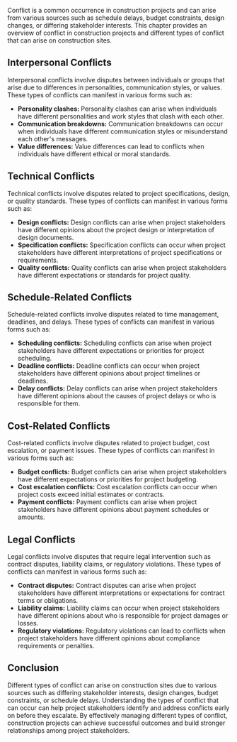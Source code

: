 
Conflict is a common occurrence in construction projects and can arise from various sources such as schedule delays, budget constraints, design changes, or differing stakeholder interests. This chapter provides an overview of conflict in construction projects and different types of conflict that can arise on construction sites.

Interpersonal Conflicts
-----------------------

Interpersonal conflicts involve disputes between individuals or groups that arise due to differences in personalities, communication styles, or values. These types of conflicts can manifest in various forms such as:

* **Personality clashes:** Personality clashes can arise when individuals have different personalities and work styles that clash with each other.
* **Communication breakdowns:** Communication breakdowns can occur when individuals have different communication styles or misunderstand each other's messages.
* **Value differences:** Value differences can lead to conflicts when individuals have different ethical or moral standards.

Technical Conflicts
-------------------

Technical conflicts involve disputes related to project specifications, design, or quality standards. These types of conflicts can manifest in various forms such as:

* **Design conflicts:** Design conflicts can arise when project stakeholders have different opinions about the project design or interpretation of design documents.
* **Specification conflicts:** Specification conflicts can occur when project stakeholders have different interpretations of project specifications or requirements.
* **Quality conflicts:** Quality conflicts can arise when project stakeholders have different expectations or standards for project quality.

Schedule-Related Conflicts
--------------------------

Schedule-related conflicts involve disputes related to time management, deadlines, and delays. These types of conflicts can manifest in various forms such as:

* **Scheduling conflicts:** Scheduling conflicts can arise when project stakeholders have different expectations or priorities for project scheduling.
* **Deadline conflicts:** Deadline conflicts can occur when project stakeholders have different opinions about project timelines or deadlines.
* **Delay conflicts:** Delay conflicts can arise when project stakeholders have different opinions about the causes of project delays or who is responsible for them.

Cost-Related Conflicts
----------------------

Cost-related conflicts involve disputes related to project budget, cost escalation, or payment issues. These types of conflicts can manifest in various forms such as:

* **Budget conflicts:** Budget conflicts can arise when project stakeholders have different expectations or priorities for project budgeting.
* **Cost escalation conflicts:** Cost escalation conflicts can occur when project costs exceed initial estimates or contracts.
* **Payment conflicts:** Payment conflicts can arise when project stakeholders have different opinions about payment schedules or amounts.

Legal Conflicts
---------------

Legal conflicts involve disputes that require legal intervention such as contract disputes, liability claims, or regulatory violations. These types of conflicts can manifest in various forms such as:

* **Contract disputes:** Contract disputes can arise when project stakeholders have different interpretations or expectations for contract terms or obligations.
* **Liability claims:** Liability claims can occur when project stakeholders have different opinions about who is responsible for project damages or losses.
* **Regulatory violations:** Regulatory violations can lead to conflicts when project stakeholders have different opinions about compliance requirements or penalties.

Conclusion
----------

Different types of conflict can arise on construction sites due to various sources such as differing stakeholder interests, design changes, budget constraints, or schedule delays. Understanding the types of conflict that can occur can help project stakeholders identify and address conflicts early on before they escalate. By effectively managing different types of conflict, construction projects can achieve successful outcomes and build stronger relationships among project stakeholders.
